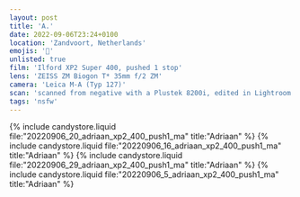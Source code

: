 ```yaml
---
layout: post
title: 'A.'
date: 2022-09-06T23:24+0100
location: 'Zandvoort, Netherlands'
emojis: '🔞'
unlisted: true
film: 'Ilford XP2 Super 400, pushed 1 stop'
lens: 'ZEISS ZM Biogon T* 35mm f/2 ZM'
camera: 'Leica M-A (Typ 127)'
scan: 'scanned from negative with a Plustek 8200i, edited in Lightroom'
tags: 'nsfw'
---
```


{% include candystore.liquid file:"20220906_20_adriaan_xp2_400_push1_ma" title:"Adriaan" %}
{% include candystore.liquid file:"20220906_16_adriaan_xp2_400_push1_ma" title:"Adriaan" %}
{% include candystore.liquid file:"20220906_29_adriaan_xp2_400_push1_ma" title:"Adriaan" %}
{% include candystore.liquid file:"20220906_5_adriaan_xp2_400_push1_ma" title:"Adriaan" %}
